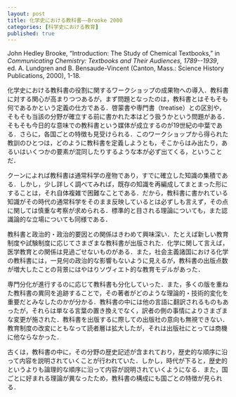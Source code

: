 ```yaml
---
layout: post
title: 化学史における教科書——Brooke 2000
categories: [科学史における教育]
published: true
---
```


John Hedley Brooke, “Introduction: The Study of Chemical Textbooks,” in _Communicating Chemistry: Textbooks and Their Audiences, 1789--1939_, ed. A. Lundgren and B. Bensaude-Vincent (Canton, Mass.: Science History Publications, 2000), 1-18.

化学史における教科書の役割に関するワークショップの成果物への導入．教科書に対する関心が高まりつつあるが，まず問題となったのは，教科書とはそもそも何であるかという定義の仕方である．啓蒙書や専門書（treatise）との区別や，そもそも当該の分野が確立する前に書かれた本はどう扱うかという問題がある．そもそも今日的な意味での教科書という媒体が成立するのが19世紀の中葉である．さらに，各国ごとの特徴も見受けられる．このワークショップから得られた教訓のひとつは，どのように教科書を定義しようとも，そこからはみ出たり，あるいはいくつかの要素が混同したりするような本が必ず出てくる，ということだ．

クーンによれば教科書は通常科学の産物であり，すでに確立した知識の集積である．しかし，少し詳しく調べてみれば，既存の知識を再編成してまとまった形にすることは，それ自体複雑で困難なことである．だから，教科書に書かれている知識がその時代の通常科学をそのまま反映しているとは必ずしも言えず，その点に関しては慎重な考察が求められる．標準的と目される理論についても，また認識論的な立場についても同様である．

教科書と政治的・政治的要因との関係はきわめて興味深い．たとえば新しい教育制度や試験制度に応じてさまざまな教科書が出版された．化学に関して言えば，医学教育との関係は見過ごせないものがある．また，社会主義諸国における化学の教科書には，一見何の政治的な影響もないように見えるが，教科書の出版点数が増大したことの背景にはやはりソヴィエト的な教育モデルがあった．

専門分化が進行するのに応じて教科書も分化していった．また，多くの版を重ねた教科書の異同を追跡することで，その著者がどのような理論的・技術的変化を重要だとみなしたのかが分かる．教科書の中には他の言語に翻訳されるものもあったが，それらは単なる言葉の置き換えでなく，訳者の側の事情によりさまざまな変更が施された．教科書を出版するに際しての出版社の意向も無視できない．教育制度の改変にともなって読者層は拡大したが，それは出版社にとっては商機に他ならなかった．

古くは，教科書の中に，その分野の歴史記述が含まれており，歴史的な順序に沿って内容を説明されていくことが行われていた．しかし，時代が下ると，歴史的というよりも論理的な順序に沿って内容が説明されていくようになる．また，国ごとに好まれる理論が異なったため，教科書の構成にも国ごとの特徴が見られる．
